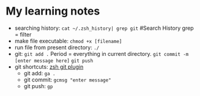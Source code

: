 # My learning notes

 - searching history: `cat ~/.zsh_history| grep git`  #Search History grep = filter
 - make file executable: `chmod +x [filename]`
 - run file from present directory: `./`
 - git: `git add .`  Period = everything in current directory. `git commit -m [enter message here]`  `git push`
 - git shortcuts: [zsh git plugin](https://github.com/robbyrussell/oh-my-zsh/wiki/Plugin:git) 
   - git add:  `ga .`
   - git commit: `gcmsg "enter message"`
   - git push: `gp`







